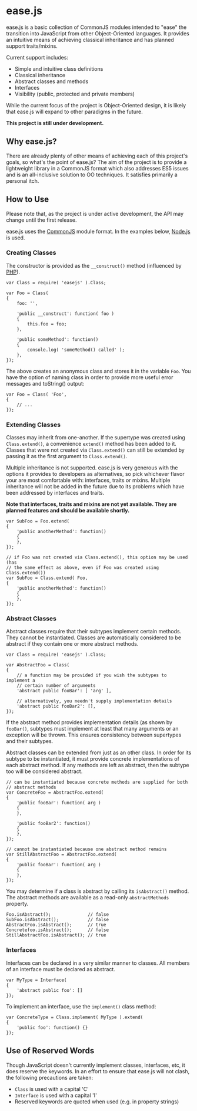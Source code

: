 # ease.js

ease.js is a basic collection of CommonJS modules intended to "ease" the
transition into JavaScript from other Object-Oriented languages. It provides an
intuitive means of achieving classical inheritance and has planned support
traits/mixins.

Current support includes:

* Simple and intuitive class definitions
* Classical inheritance
* Abstract classes and methods
* Interfaces
* Visibility (public, protected and private members)

While the current focus of the project is Object-Oriented design, it is likely
that ease.js will expand to other paradigms in the future.

**This project is still under development.**

## Why ease.js?
There are already plenty of other means of achieving each of this project's
goals, so what's the point of ease.js? The aim of the project is to provide a
lightweight library in a CommonJS format which also addresses ES5 issues and is
an all-inclusive solution to OO techniques. It satisfies primarily a personal
itch.


## How to Use
Please note that, as the project is under active development, the API may change
until the first release.

ease.js uses the [CommonJS](http://commonjs.org) module format. In the
examples below, [Node.js](http://nodejs.org) is used.

### Creating Classes
The constructor is provided as the `__construct()` method (influenced by
[PHP](http://php.net)).

    var Class = require( 'easejs' ).Class;

    var Foo = Class(
    {
        foo: '',

        'public __construct': function( foo )
        {
            this.foo = foo;
        },

        'public someMethod': function()
        {
            console.log( 'someMethod() called' );
        },
    });

The above creates an anonymous class and stores it in the variable ``Foo``. You
have the option of naming class in order to provide more useful error messages
and toString() output:

    var Foo = Class( 'Foo',
    {
        // ...
    });

### Extending Classes
Classes may inherit from one-another. If the supertype was created using
`Class.extend()`, a convenience `extend()` method has been added to it. Classes
that were not created via `Class.extend()` can still be extended by passing it
as the first argument to `Class.extend()`.

Multiple inheritance is not supported. ease.js is very generous with the options
it provides to developers as alternatives, so pick whichever flavor your are
most comfortable with: interfaces, traits or mixins. Multiple inheritance will
not be added in the future due to its problems which have been addressed by
interfaces and traits.

**Note that interfaces, traits and mixins are not yet available. They are
planned features and should be available shortly.**

    var SubFoo = Foo.extend(
    {
        'public anotherMethod': function()
        {
        },
    });

    // if Foo was not created via Class.extend(), this option may be used (has
    // the same effect as above, even if Foo was created using Class.extend())
    var SubFoo = Class.extend( Foo,
    {
        'public anotherMethod': function()
        {
        },
    });

### Abstract Classes
Abstract classes require that their subtypes implement certain methods. They
cannot be instantiated. Classes are automatically considered to be abstract if
they contain one or more abstract methods.

    var Class = require( 'easejs' ).Class;

    var AbstractFoo = Class(
    {
        // a function may be provided if you wish the subtypes to implement a
        // certain number of arguments
        'abstract public fooBar': [ 'arg' ],

        // alternatively, you needn't supply implementation details
        'abstract public fooBar2': [],
    });

If the abstract method provides implementation details (as shown by
`fooBar()`, subtypes must implement at least that many arguments or an exception
will be thrown. This ensures consistency between supertypes and their subtypes.

Abstract classes can be extended from just as an other class. In order for its
subtype to be instantiated, it must provide concrete implementations of each
abstract method. If any methods are left as abstract, then the subtype too will
be considered abstract.

    // can be instantiated because concrete methods are supplied for both
    // abstract methods
    var ConcreteFoo = AbstractFoo.extend(
    {
        'public fooBar': function( arg )
        {
        },

        'public fooBar2': function()
        {
        },
    });

    // cannot be instantiated because one abstract method remains
    var StillAbstractFoo = AbstractFoo.extend(
    {
        'public fooBar': function( arg )
        {
        },
    });

You may determine if a class is abstract by calling its `isAbstract()` method.
The abstract methods are available as a read-only `abstractMethods` property.

    Foo.isAbstract();              // false
    SubFoo.isAbstract();           // false
    AbstractFoo.isAbstract();      // true
    Concretefoo.isAbstract();      // false
    StillAbstractFoo.isAbstract(); // true


### Interfaces
Interfaces can be declared in a very similar manner to classes. All members of
an interface must be declared as abstract.

    var MyType = Interface(
    {
        'abstract public foo': []
    });

To implement an interface, use the `implement()` class method:

    var ConcreteType = Class.implement( MyType ).extend(
    {
        'public foo': function() {}
    });


## Use of Reserved Words
Though JavaScript doesn't currently implement classes, interfaces, etc, it does
reserve the keywords. In an effort to ensure that ease.js will not clash, the
following precautions are taken:

* `Class` is used with a capital 'C'
* `Interface` is used with a capital 'I'
* Reserved keywords are quoted when used (e.g. in property strings)

